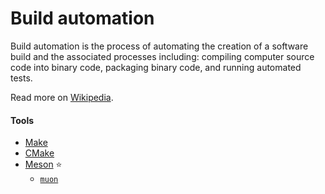 # Build automation

Build automation is the process of automating the creation of a software build and the associated processes including: compiling computer source code into binary code, packaging binary code, and running automated tests.

Read more on [Wikipedia](https://en.wikipedia.org/wiki/Build_automation).

#### Tools
- [Make](https://en.wikipedia.org/wiki/Make_(software))
- [CMake](https://en.wikipedia.org/wiki/CMake)
- [Meson](https://en.wikipedia.org/wiki/Meson_(software)) ⭐
    - [`muon`](https://git.sr.ht/%7Elattis/muon)
